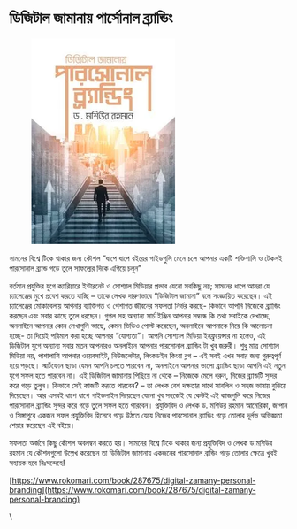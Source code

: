 # ডিজিটাল জামানায় পার্সোনাল ব্র্যান্ডিং

<figure><img src="../.gitbook/assets/image (7).png" alt=""><figcaption></figcaption></figure>

সামনের বিশ্বে টিকে থাকার জন্য কৌশল “ধাপে ধাপে বইয়ের গাইডগুলি মেনে চলে আপনার একটি শক্তিশালি ও টেকসই পারসোনাল ব্র্যান্ড গড়ে তুলে সাফল্যের দিকে এগিয়ে চলুন”

বর্তমান প্রযুক্তির যুগে ক্যারিয়ারে ইন্টারনেট ও সোশ্যাল মিডিয়ার প্রভাব যেনো সবকিছু নয়; সামনের ধাপে আমরা যে চ্যালেঞ্জের মুখে প্রবেশ করতে যাচ্ছি – তাকে লেখক দারুণভাবে “ডিজিটাল জামানা” বলে সংজ্ঞায়িত করেছেন। এই চ্যালেঞ্জের মোকাবেলায় আপনার ব্যাক্তিগত ও পেশাগত জীবনের সফলতা নির্ভর করছে- কিভাবে আপনি নিজেকে ব্র্যান্ডিং করছেন এবং সবার কাছে তুলে ধরছেন। গুগল সহ অন্যান্য সার্চ ইঞ্জিন আপনার সম্বন্ধে কি তথ্য সবাইকে দেখাচ্ছে, অনলাইনে আপনার কোন লেখাগুলি আছে, কেমন ভিডিও পোস্ট করেছেন, অনলাইনে আপনাকে নিয়ে কি আলোচনা হচ্ছে- তা দিয়েই পরিমাপ করা হচ্ছে আপনার “যোগ্যতা”। আপনি সোশ্যাল মিডিয়া ইনফ্রুয়েন্সার না হলেও, এই ডিজিটাল যুগে অন্যান্য সবার মতন আপনারও অনলাইনে আপনার পারসোনাল ব্র্যান্ডিং টা খুব জরুরী। শুধু মাত্র সোশ্যাল মিডিয়া নয়, পাশাপাশি আপনার ওয়েবসাইট, নিউজলেটার, লিংকডইন কিংবা ব্লগ – এই সবই এখন সবার জন্য গুরুত্বপূর্ণ হয়ে পড়ছে। স্মার্টফোন ছাড়া যেমন আপনি চলতে পারবেন না, অনলাইনে আপনার ভালো ব্র্যান্ডিং ছাড়া আপনি এই নতুন যুগে সফল হতে পারবেন না। এই ডিজিটাল জামানায় পিছিয়ে না থেকে – নিজেকে মেলে ধরুন, নিজের ব্র্যান্ডটি সুন্দর করে গড়ে তুলুন। কিভাবে সেই কাজটি করতে পারবেন? – তা লেখক বেশ দক্ষতার সাথে সাবলিল ও সহজ ভাষায় বুঝিয়ে দিয়েছেন। আর এসবই ধাপে ধাপে গাইডলাইন দিয়েছেন যেনো খুব সহজেই যে কেউই এই কাজগুলি করে নিজের পারসোনাল ব্র্যান্ডিং সুন্দর করে গড়ে তুলে সফল হতে পারবেন। প্রযুক্তিবিদ ও লেখক ড. মশিউর রহমান আমেরিকা, জাপান ও সিঙ্গাপুরে একজন সফল প্রযুক্তিবিদ হিসেবে গড়ে উঠতে যেয়ে নিজের পারসোনাল ব্র্যান্ডিং গড়ে তোলার দূর্লভ অভিজ্ঞতা শেয়ার করেছেন এই বইয়ে।&#x20;

সফলতা অর্জনে কিছু কৌশল অবলম্বন করতে হয়। সামনের বিশ্বে টিকে থাকার জন্য প্রযুক্তিবিদ ও লেখক ড.মশিউর রহমান যে কৌশলগুলো উল্লেখ করেছেন তা ডিজিটাল জামানায় একজনের পারসোনাল ব্রান্ডিং গড়ে তোলার ক্ষেত্রে খুবই সহায়ক হবে নিঃসন্দেহে!

[https://www.rokomari.com/book/287675/digital-zamany-personal-branding](https://www.rokomari.com/book/287675/digital-zamany-personal-branding)

\
